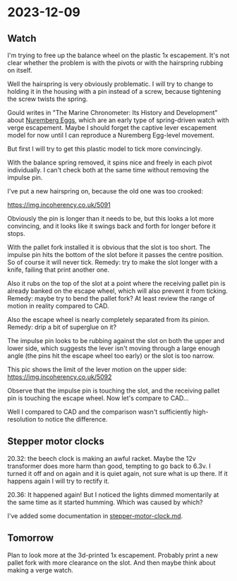 # 2023-12-09

## Watch

I'm trying to free up the balance wheel on the plastic 1x escapement. It's not clear whether the problem is with the pivots or with the hairspring rubbing on itself.

Well the hairspring is very obviously problematic. I will try to change to holding it in the housing with a pin instead of a screw, because tightening the screw twists the spring.

Gould writes in "The Marine Chronometer: Its History and Development" about
[Nuremberg Eggs](https://en.wikipedia.org/wiki/Nuremberg_eggs), which are an
early type of spring-driven watch with verge escapement. Maybe I should forget
the captive lever escapement model for now until I can reproduce a
Nuremberg Egg-level movement.

But first I will try to get this plastic model to tick more convincingly.

With the balance spring removed, it spins nice and freely in each pivot individually. I can't check both at the same time without removing the impulse pin.

I've put a new hairspring on, because the old one was too crooked:

https://img.incoherency.co.uk/5091

Obviously the pin is longer than it needs to be, but this looks
a lot more convincing, and it looks like it swings back and forth for longer
before it stops.

With the pallet fork installed it is obvious that the slot is too short.
The impulse pin hits the bottom of the slot before it passes the centre
position. So of course it will never tick. Remedy: try to make the slot
longer with a knife, failing that print another one.

Also it rubs on the top of the slot at a point where the receiving pallet
pin is already banked on the escape wheel, which will also prevent it
from ticking. Remedy: maybe try to bend the pallet fork? At least review the
range of motion in reality compared to CAD.

Also the escape wheel is nearly completely separated from its pinion. Remedy:
drip a bit of superglue on it?

The impulse pin looks to be rubbing against the slot on both the upper and lower side,
which suggests the lever isn't moving through a large enough angle (the pins hit the
escape wheel too early) or the slot is too narrow.

This pic shows the limit of the lever motion on the upper side: https://img.incoherency.co.uk/5092

Observe that the impulse pin is touching the slot, and the receiving pallet pin is
touching the escape wheel. Now let's compare to CAD...

Well I compared to CAD and the comparison wasn't sufficiently high-resolution to notice
the difference.

## Stepper motor clocks

20.32: the beech clock is making an awful racket. Maybe the 12v transformer does more harm than good,
tempting to go back to 6.3v. I turned it off and on again and it is quiet again, not sure what is up
there. If it happens again I will try to rectify it.

20.36: It happened again! But I noticed the lights dimmed momentarily at the same time as it started humming.
Which was caused by which?

I've added some documentation in [stepper-motor-clock.md](stepper-motor-clock.md).

## Tomorrow

Plan to look more at the 3d-printed 1x escapement. Probably print a new pallet fork with more clearance
on the slot. And then maybe think about making a verge watch.
